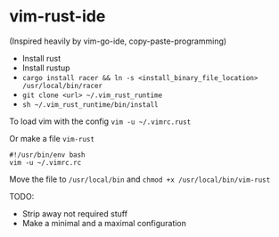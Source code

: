 # vim-rust-ide

(Inspired heavily by vim-go-ide, copy-paste-programming)

- Install rust
- Install rustup
- `cargo install racer && ln -s <install_binary_file_location> /usr/local/bin/racer`
- `git clone <url> ~/.vim_rust_runtime`
- `sh ~/.vim_rust_runtime/bin/install`

To load vim with the config `vim -u ~/.vimrc.rust`

Or make a file `vim-rust`

```
#!/usr/bin/env bash
vim -u ~/.vimrc.rc
```
Move the file to `/usr/local/bin` and  `chmod +x /usr/local/bin/vim-rust`
 
TODO:
- Strip away not required stuff
- Make a minimal and a maximal configuration
